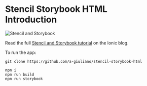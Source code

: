 # Stencil Storybook HTML Introduction

<img src="https://blog.ionicframework.com/wp-content/uploads/2022/03/stencilSB-feature-image.png" alt="Stencil and Storybook" />

Read the full [Stencil and Storybook tutorial](https://ionicframework.com/blog/how-to-use-storybook-with-stencil/) on the Ionic blog. 

To run the app:

```
git clone https://github.com/a-giuliano/stencil-storybook-html

npm i
npm run build
npm run storybook
```
